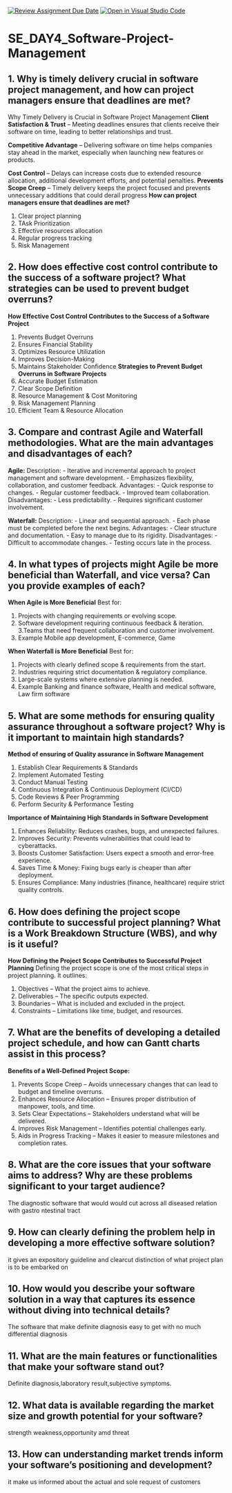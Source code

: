 [![Review Assignment Due Date](https://classroom.github.com/assets/deadline-readme-button-22041afd0340ce965d47ae6ef1cefeee28c7c493a6346c4f15d667ab976d596c.svg)](https://classroom.github.com/a/9pw6JKcu)
[![Open in Visual Studio Code](https://classroom.github.com/assets/open-in-vscode-2e0aaae1b6195c2367325f4f02e2d04e9abb55f0b24a779b69b11b9e10269abc.svg)](https://classroom.github.com/online_ide?assignment_repo_id=18474897&assignment_repo_type=AssignmentRepo)
# SE_DAY4_Software-Project-Management
## 1. Why is timely delivery crucial in software project management, and how can project managers ensure that deadlines are met?
Why Timely Delivery is Crucial in Software Project Management
**Client Satisfaction & Trust** – Meeting deadlines ensures that clients receive their software on time, leading to better relationships and trust.

**Competitive Advantage** – Delivering software on time helps companies stay ahead in the market, especially when launching new features or products.

**Cost Control** – Delays can increase costs due to extended resource allocation, additional development efforts, and potential penalties.
**Prevents Scope Creep** – Timely delivery keeps the project focused and prevents unnecessary additions that could derail progress
**How can project managers ensure that deadlines are met?**
1. Clear project planning
2. TAsk Prioritization
3. Effective resources allocation
4. Regular progress tracking
5. Risk Management

## 2. How does effective cost control contribute to the success of a software project? What strategies can be used to prevent budget overruns?
**How Effective Cost Control Contributes to the Success of a Software Project**
1. Prevents Budget Overruns
2. Ensures Financial Stability
3. Optimizes Resource Utilization
4. Improves Decision-Making
5. Maintains Stakeholder Confidence
**Strategies to Prevent Budget Overruns in Software Projects**
1. Accurate Budget Estimation
2. Clear Scope Definition
4. Resource Management & Cost Monitoring
5. Risk Management Planning
6. Efficient Team & Resource Allocation
## 3. Compare and contrast Agile and Waterfall methodologies. What are the main advantages and disadvantages of each?

**Agile:**
Description:
    - Iterative and incremental approach to project management and software development.
    - Emphasizes flexibility, collaboration, and customer feedback.
 Advantages:
    - Quick response to changes.
    - Regular customer feedback.
    - Improved team collaboration.
Disadvantages:
    - Less predictability.
    - Requires significant customer involvement.
    
**Waterfall:**
  Description:
    - Linear and sequential approach.
    - Each phase must be completed before the next begins.
 Advantages:
    - Clear structure and documentation.
    - Easy to manage due to its rigidity.
 Disadvantages:
    - Difficult to accommodate changes.
    - Testing occurs late in the process.

## 4. In what types of projects might Agile be more beneficial than Waterfall, and vice versa? Can you provide examples of each?

**When Agile is More Beneficial**
Best for:
1. Projects with changing requirements or evolving scope.
2. Software development requiring continuous feedback & iteration.
3.Teams that need frequent collaboration and customer involvement.
4. Example Mobile app development, E-commerce, Game

**When Waterfall is More Beneficial**
Best for:
1. Projects with clearly defined scope & requirements from the start.
2. Industries requiring strict documentation & regulatory compliance.
3. Large-scale systems where extensive planning is needed.
4. Example Banking and finance software, Health and medical software, Law firm software

## 5. What are some methods for ensuring quality assurance throughout a software project? Why is it important to maintain high standards?
**Method of ensuring of Quality assurance in Software Management**
1. Establish Clear Requirements & Standards
2. Implement Automated Testing
3. Conduct Manual Testing
4. Continuous Integration & Continuous Deployment (CI/CD)
5. Code Reviews & Peer Programming
6. Perform Security & Performance Testing

**Importance of Maintaining High Standards in Software Development**
1. Enhances Reliability: Reduces crashes, bugs, and unexpected failures.
2. Improves Security: Prevents vulnerabilities that could lead to cyberattacks.
3. Boosts Customer Satisfaction: Users expect a smooth and error-free experience.
4. Saves Time & Money: Fixing bugs early is cheaper than after deployment.
5. Ensures Compliance: Many industries (finance, healthcare) require strict quality controls.
## 6. How does defining the project scope contribute to successful project planning? What is a Work Breakdown Structure (WBS), and why is it useful?

**How Defining the Project Scope Contributes to Successful Project Planning**
Defining the project scope is one of the most critical steps in project planning. It outlines:
1. Objectives – What the project aims to achieve.
2. Deliverables – The specific outputs expected.
3. Boundaries – What is included and excluded in the project.
4. Constraints – Limitations like time, budget, and resources.

## 7. What are the benefits of developing a detailed project schedule, and how can Gantt charts assist in this process?

**Benefits of a Well-Defined Project Scope:**
1. Prevents Scope Creep – Avoids unnecessary changes that can lead to budget and timeline overruns.
2. Enhances Resource Allocation – Ensures proper distribution of manpower, tools, and time.
3. Sets Clear Expectations – Stakeholders understand what will be delivered.
4. Improves Risk Management – Identifies potential challenges early.
5. Aids in Progress Tracking – Makes it easier to measure milestones and completion rates.

## 8. What are the core issues that your software aims to address? Why are these problems significant to your target audience?
The diagnostic software that would would cut across all diseased relation with gastro ntestinal tract
## 9. How can clearly defining the problem help in developing a more effective software solution?
it gives an expository guideline and clearcut distinction of what project plan is to be embarked on
## 10. How would you describe your software solution in a way that captures its essence without diving into technical details?
The software that make definite diagnosis easy to get with no much differential diagnosis
## 11. What are the main features or functionalities that make your software stand out?
Definite diagnosis,laboratory result,subjective symptoms.
## 12. What data is available regarding the market size and growth potential for your software?
strength weakness,opportunity amd threat
## 13. How can understanding market trends inform your software’s positioning and development?
it make us informed about the actual and sole request of customers
